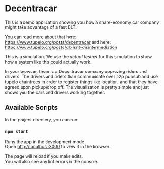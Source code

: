 # Decentracar

This is a demo application showing you how a share-economy car company might take advantage of a fast DLT. 

You can read more about that here: https://www.tupelo.org/posts/decentracar and here: https://www.tupelo.org/posts/dlt-isnt-disintermediation

This is a simulation. We use the *actual testnet* for this simulation to show how a system like this could actually work.

In your browser, there is a Decentracar company approving riders and drivers. The drivers and riders than communicate over p2p pubsub and use tupelo chaintrees in order to register things like location, and that they have agreed upon pickup/drop off. The visualization is pretty simple and just shows you the cars and drivers working together.

## Available Scripts

In the project directory, you can run:

### `npm start`

Runs the app in the development mode.<br>
Open [http://localhost:3000](http://localhost:3000) to view it in the browser.

The page will reload if you make edits.<br>
You will also see any lint errors in the console.
